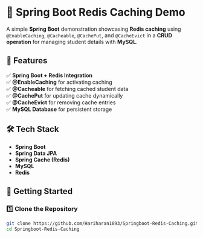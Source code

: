 # 🚀 Spring Boot Redis Caching Demo

A simple **Spring Boot** demonstration showcasing **Redis caching** using `@EnableCaching`, `@Cacheable`, `@CachePut`, and `@CacheEvict` in a **CRUD operation** for managing student details with **MySQL**.

## 📌 Features
✅ **Spring Boot + Redis Integration**  
✅ **@EnableCaching** for activating caching  
✅ **@Cacheable** for fetching cached student data  
✅ **@CachePut** for updating cache dynamically  
✅ **@CacheEvict** for removing cache entries  
✅ **MySQL Database** for persistent storage  

## 🛠 Tech Stack
- **Spring Boot**
- **Spring Data JPA**
- **Spring Cache (Redis)**
- **MySQL**
- **Redis**

## 🚀 Getting Started

### 1️⃣ Clone the Repository
```sh
git clone https://github.com/Hariharan1893/Springboot-Redis-Caching.git
cd Springboot-Redis-Caching
